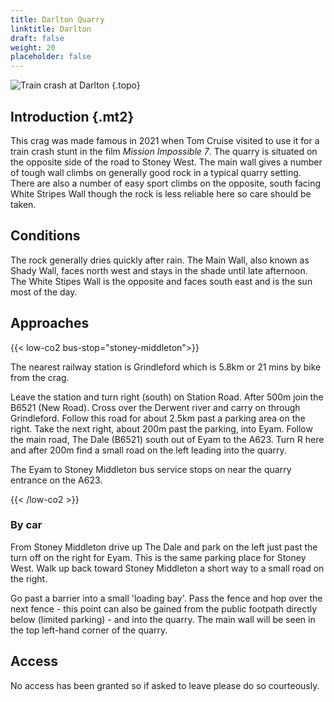 ```yaml
---
title: Darlton Quarry
linktitle: Darlton
draft: false
weight: 20
placeholder: false
---
```



![Train crash at Darlton](/img/peak/stoney/darlton-train-crash.jpg)
{.topo}

## Introduction {.mt2}


This crag was made famous in 2021 when Tom Cruise visited to use it for a train crash stunt in the film *Mission Impossible 7*. The quarry is situated on the opposite side of the road to Stoney West. The main wall gives a number of tough wall climbs on generally good rock in a typical quarry setting. There are also a number of easy sport climbs on the opposite, south facing White Stripes Wall though the rock is less reliable here so care should be taken.

## Conditions

The rock generally dries quickly after rain. The Main Wall, also known as Shady Wall, faces north west and stays in the shade until late afternoon. The White Stipes Wall is the opposite and faces south east and is the sun most of the day.


## Approaches

{{< low-co2 bus-stop="stoney-middleton">}}

The nearest railway station is Grindleford which is 5.8km or 21 mins by bike from the crag. 

Leave the station and turn right (south) on Station Road. After 500m join the B6521 (New Road). Cross over the Derwent river and carry on through Grindleford. Follow this road for about 2.5km past a parking area on the right. Take the next right, about 200m past the parking, into Eyam. Follow the main road, The Dale (B6521) south out of Eyam to the A623. Turn R here and after 200m find a small road on the left leading into the quarry.

The Eyam to Stoney Middleton bus service stops on near the quarry entrance on the A623.

{{< /low-co2 >}}

### By car

From Stoney Middleton drive up The Dale and park on the left just past the turn off on the right for Eyam. This is the same parking place for Stoney West. Walk up back toward Stoney Middleton a short way to a small road on the right. 

Go past a barrier into a small 'loading bay'. Pass the fence and hop over the next fence - this point can also be gained from the public footpath directly below (limited parking) - and into the quarry. The main wall will be seen in the top left-hand corner of the quarry.


## Access

No access has been granted so if asked to leave please do so courteously.

